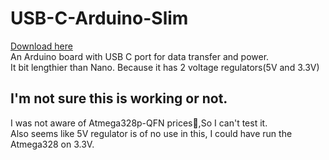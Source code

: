 # USB-C-Arduino-Slim <br />
[Download here](https://github.com/abhinav937/USB-C-Arduino-Slim/archive/refs/heads/main.zip)<br />
An Arduino board with USB C port for data transfer and power.<br />
It bit lengthier than Nano. Because it has 2 voltage regulators(5V and 3.3V)<br />
## I'm not sure this is working or not.<br />
I was not aware of Atmega328p-QFN prices🥲,So I can't test it.<br />
Also seems like 5V regulator is of no use in this, I could have run the Atmega328 on 3.3V.<br />
